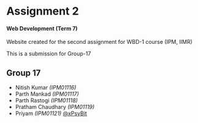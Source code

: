 # Assignment 2
#### Web Development (Term 7)
Website created for the second assignment for WBD-1 course (IPM, IIMR)

This is a submission for Group-17

## Group 17
* Nitish Kumar _(IPM01116)_
* Parth Mankad _(IPM01117)_
* Parth Rastogi _(IPM01118)_
* Pratham Chaudhary _(IPM01119)_
* Priyam _(IPM01121)_ [@xPsyBit](https://github.com/xPsyBit)
